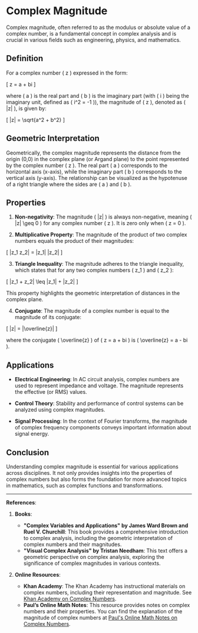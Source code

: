 # Complex Magnitude

Complex magnitude, often referred to as the modulus or absolute value of a complex number, is a fundamental concept in complex analysis and is crucial in various fields such as engineering, physics, and mathematics. 

## Definition

For a complex number \( z \) expressed in the form:

\[
z = a + bi
\]

where \( a \) is the real part and \( b \) is the imaginary part (with \( i \) being the imaginary unit, defined as \( i^2 = -1 \)), the magnitude of \( z \), denoted as \( |z| \), is given by:

\[
|z| = \sqrt{a^2 + b^2}
\]

## Geometric Interpretation

Geometrically, the complex magnitude represents the distance from the origin (0,0) in the complex plane (or Argand plane) to the point represented by the complex number \( z \). The real part \( a \) corresponds to the horizontal axis (x-axis), while the imaginary part \( b \) corresponds to the vertical axis (y-axis). The relationship can be visualized as the hypotenuse of a right triangle where the sides are \( a \) and \( b \).

## Properties

1. **Non-negativity**: The magnitude \( |z| \) is always non-negative, meaning \( |z| \geq 0 \) for any complex number \( z \). It is zero only when \( z = 0 \).

2. **Multiplicative Property**: The magnitude of the product of two complex numbers equals the product of their magnitudes:

\[
|z_1 z_2| = |z_1| |z_2|
\]

3. **Triangle Inequality**: The magnitude adheres to the triangle inequality, which states that for any two complex numbers \( z_1 \) and \( z_2 \):

\[
|z_1 + z_2| \leq |z_1| + |z_2|
\]

This property highlights the geometric interpretation of distances in the complex plane.

4. **Conjugate**: The magnitude of a complex number is equal to the magnitude of its conjugate:

\[
|z| = |\overline{z}|
\]

where the conjugate \( \overline{z} \) of \( z = a + bi \) is \( \overline{z} = a - bi \).

## Applications

- **Electrical Engineering**: In AC circuit analysis, complex numbers are used to represent impedance and voltage. The magnitude represents the effective (or RMS) values.

- **Control Theory**: Stability and performance of control systems can be analyzed using complex magnitudes.

- **Signal Processing**: In the context of Fourier transforms, the magnitude of complex frequency components conveys important information about signal energy.

## Conclusion

Understanding complex magnitude is essential for various applications across disciplines. It not only provides insights into the properties of complex numbers but also forms the foundation for more advanced topics in mathematics, such as complex functions and transformations.

---

**References**:

1. **Books**:
    - **"Complex Variables and Applications" by James Ward Brown and Ruel V. Churchill**: This book provides a comprehensive introduction to complex analysis, including the geometric interpretation of complex numbers and their magnitudes.
    - **"Visual Complex Analysis" by Tristan Needham**: This text offers a geometric perspective on complex analysis, exploring the significance of complex magnitudes in various contexts.

2. **Online Resources**:
    - **Khan Academy**: The Khan Academy has instructional materials on complex numbers, including their representation and magnitude. See [Khan Academy on Complex Numbers](https://www.khanacademy.org/math/algebra/x2f8bb11595b61c86ed5fb1b61c64e3c19c2f46c0b1701f57b2e43077e1b8e7c8e5e6b5).
    - **Paul’s Online Math Notes**: This resource provides notes on complex numbers and their properties. You can find the explanation of the magnitude of complex numbers at [Paul's Online Math Notes on Complex Numbers](https://tutorial.math.lamar.edu/Extras/ComplexPrimer/ComplexNumbers.aspx).